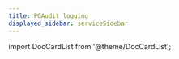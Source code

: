 ```yaml
---
title: PGAudit logging
displayed_sidebar: serviceSidebar
---
```


import DocCardList from '@theme/DocCardList';

<DocCardList />
